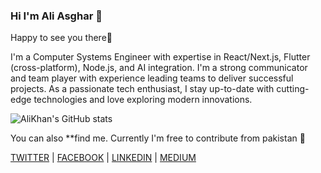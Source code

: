 ### Hi I'm Ali Asghar 👋


Happy to see you there🤩

I'm a Computer Systems Engineer with expertise in React/Next.js, Flutter (cross-platform), Node.js, and AI integration. I'm a strong communicator and team player with experience leading teams to deliver successful projects. As a passionate tech enthusiast, I stay up-to-date with cutting-edge technologies and love exploring modern innovations.

![AliKhan's GitHub stats](https://github-readme-stats.vercel.app/api?username=AliKhan6&show_icons=true&theme=radical)

You can also **find me. Currently I'm free to contribute from pakistan 💚

[TWITTER](https://twitter.com/AliAsgh63886007) | [FACEBOOK](https://www.facebook.com/profile.php?id=100009950341792) | [LINKEDIN](https://www.linkedin.com/in/ali-asghar1999/) | [MEDIUM](https://medium.com/@alikhan988810)

<!--
**AliKhan6/AliKhan6** is a ✨ _special_ ✨ repository because its `README.md` (this file) appears on your GitHub profile.

Here are some ideas to get you started:


